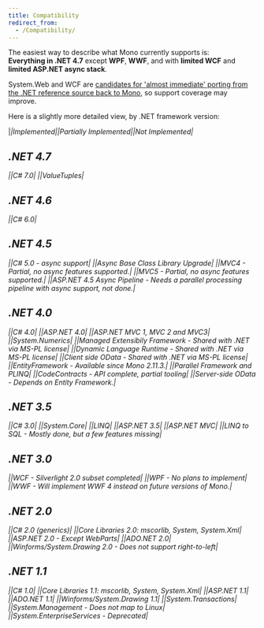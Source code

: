 ```yaml
---
title: Compatibility
redirect_from:
  - /Compatibility/
---
```


The easiest way to describe what Mono currently supports is:<br/>
**Everything in .NET 4.7** except **WPF**, **WWF**, and with **limited WCF** and **limited ASP.NET async stack**.

System.Web and WCF are [candidates for 'almost immediate' porting from the .NET reference source back to Mono](/docs/about-mono/dotnet-integration/#entire-assemblies), so support coverage may improve.

Here is a slightly more detailed view, by .NET framework version:

|<i class="fas fa-check"/>|Implemented|<i class="fas fa-exclamation-triangle"/>|Partially Implemented|<i class="fas fa-ban"/>|Not Implemented|

.NET 4.7
--------

|<i class="fas fa-check"/>|C# 7.0|
|<i class="fas fa-check"/>|ValueTuples|

.NET 4.6
--------

|<i class="fas fa-check"/>|C# 6.0|

.NET 4.5
--------

|<i class="fas fa-check"/>|C# 5.0 - async support|
|<i class="fas fa-check"/>|Async Base Class Library Upgrade|
|<i class="fas fa-exclamation-triangle"/>|MVC4 *- Partial, no async features supported.*|
|<i class="fas fa-exclamation-triangle"/>|MVC5 *- Partial, no async features supported.*|
|<i class="fas fa-ban"/>|ASP.NET 4.5 Async Pipeline *- Needs a parallel processing pipeline with async support, not done.*|

.NET 4.0
--------

|<i class="fas fa-check"/>|C# 4.0|
|<i class="fas fa-check"/>|ASP.NET 4.0|
|<i class="fas fa-check"/>|ASP.NET MVC 1, MVC 2 and MVC3|
|<i class="fas fa-check"/>|System.Numerics|
|<i class="fas fa-check"/>|Managed Extensibily Framework *- Shared with .NET via MS-PL license*|
|<i class="fas fa-check"/>|Dynamic Language Runtime *- Shared with .NET via MS-PL license*|
|<i class="fas fa-check"/>|Client side OData *- Shared with .NET via MS-PL license*|
|<i class="fas fa-check"/>|EntityFramework *- Available since Mono 2.11.3.*|
|<i class="fas fa-check"/>|Parallel Framework and PLINQ|
|<i class="fas fa-exclamation-triangle"/>|CodeContracts *- API complete, partial tooling*|
|<i class="fas fa-exclamation-triangle"/>|Server-side OData *- Depends on Entity Framework.*|

.NET 3.5
--------

|<i class="fas fa-check"/>|C# 3.0|
|<i class="fas fa-check"/>|System.Core|
|<i class="fas fa-check"/>|LINQ|
|<i class="fas fa-check"/>|ASP.NET 3.5|
|<i class="fas fa-check"/>|ASP.NET MVC|
|<i class="fas fa-check"/>|LINQ to SQL *- Mostly done, but a few features missing*|

.NET 3.0
--------

|<i class="fas fa-exclamation-triangle"/>|WCF *- Silverlight 2.0 subset completed*|
|<i class="fas fa-ban"/>|WPF *- No plans to implement*|
|<i class="fas fa-ban"/>|WWF *- Will implement WWF 4 instead on future versions of Mono.*|

.NET 2.0
--------

|<i class="fas fa-check"/>|C# 2.0 (generics)|
|<i class="fas fa-check"/>|Core Libraries 2.0: mscorlib, System, System.Xml|
|<i class="fas fa-check"/>|ASP.NET 2.0 *- Except WebParts*|
|<i class="fas fa-check"/>|ADO.NET 2.0|
|<i class="fas fa-check"/>|Winforms/System.Drawing 2.0 *- Does not support right-to-left*|

.NET 1.1
--------

|<i class="fas fa-check"/>|C# 1.0|
|<i class="fas fa-check"/>|Core Libraries 1.1: mscorlib, System, System.Xml|
|<i class="fas fa-check"/>|ASP.NET 1.1|
|<i class="fas fa-check"/>|ADO.NET 1.1|
|<i class="fas fa-check"/>|Winforms/System.Drawing 1.1|
|<i class="fas fa-check"/>|System.Transactions|
|<i class="fas fa-ban"/>|System.Management *- Does not map to Linux*|
|<i class="fas fa-ban"/>|System.EnterpriseServices *- Deprecated*|
